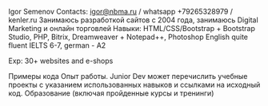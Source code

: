   Igor Semenov
  Contacts: igor@nbma.ru / whatsapp +79265328979 / kenler.ru
  Занимаюсь разработкой сайтов с 2004 года, занимаюсь Digital Marketing и онлайн торговлей
  Навыки: HTML/CSS/Bootstrap + Bootstrap Studio, PHP, Bitrix, Dreamweaver + Notepad++, Photoshop
  English quite fluent IELTS 6-7, german - A2

  Exp: 30+ websites and e-shops
  
Примеры кода 
Опыт работы. Junior Dev может перечислить учебные проекты с указанием использованных навыков и ссылками на исходный код.
Образование (включая пройденные курсы и тренинги)
